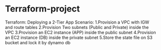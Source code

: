 # Terraform-project
Terraform: Deploying a 2-Tier App
Scenario:
1.Provision a VPC with IGW and route tables
2.Provision Two subnets (Public and Private) inside the VPC
3.Provision an EC2 instance (APP) inside the public subnet
4.Provision an EC2 instance (DB) inside the private subnet
5.Store the state file on S3 bucket and lock it by dynamo db



